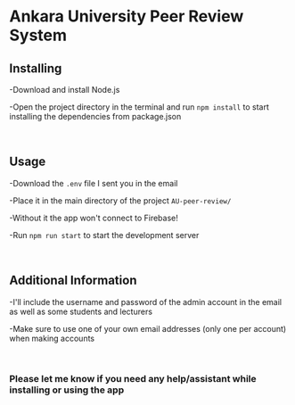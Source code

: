 # Ankara University Peer Review System

##

## Installing

-Download and install Node.js

-Open the project directory in the terminal and run `npm install` to start installing the dependencies from package.json

­  
## Usage

-Download the `.env` file I sent you in the email

-Place it in the main directory of the project `AU-peer-review/`

-Without it the app won't connect to Firebase!

-Run `npm run start` to start the development server

­  
## Additional Information

-I'll include the username and password of the admin account in the email as well as some students and lecturers

-Make sure to use one of your own email addresses (only one per account) when making accounts

­  
### Please let me know if you need any help/assistant while installing or using the app
